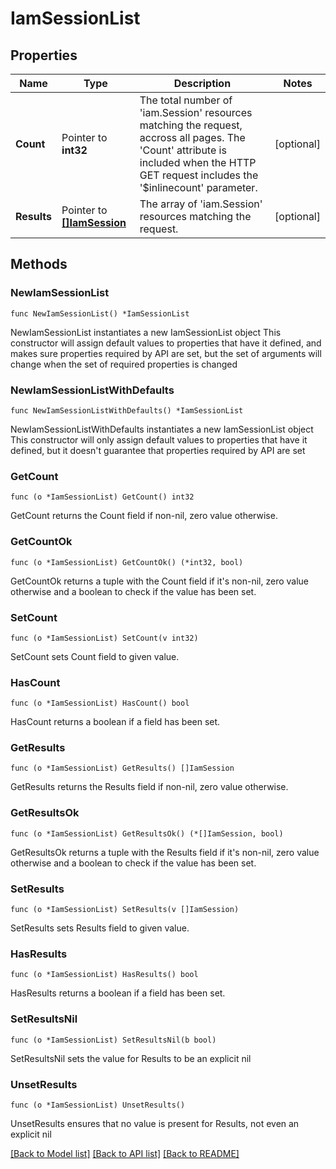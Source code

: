 # IamSessionList

## Properties

Name | Type | Description | Notes
------------ | ------------- | ------------- | -------------
**Count** | Pointer to **int32** | The total number of &#39;iam.Session&#39; resources matching the request, accross all pages. The &#39;Count&#39; attribute is included when the HTTP GET request includes the &#39;$inlinecount&#39; parameter. | [optional] 
**Results** | Pointer to [**[]IamSession**](IamSession.md) | The array of &#39;iam.Session&#39; resources matching the request. | [optional] 

## Methods

### NewIamSessionList

`func NewIamSessionList() *IamSessionList`

NewIamSessionList instantiates a new IamSessionList object
This constructor will assign default values to properties that have it defined,
and makes sure properties required by API are set, but the set of arguments
will change when the set of required properties is changed

### NewIamSessionListWithDefaults

`func NewIamSessionListWithDefaults() *IamSessionList`

NewIamSessionListWithDefaults instantiates a new IamSessionList object
This constructor will only assign default values to properties that have it defined,
but it doesn't guarantee that properties required by API are set

### GetCount

`func (o *IamSessionList) GetCount() int32`

GetCount returns the Count field if non-nil, zero value otherwise.

### GetCountOk

`func (o *IamSessionList) GetCountOk() (*int32, bool)`

GetCountOk returns a tuple with the Count field if it's non-nil, zero value otherwise
and a boolean to check if the value has been set.

### SetCount

`func (o *IamSessionList) SetCount(v int32)`

SetCount sets Count field to given value.

### HasCount

`func (o *IamSessionList) HasCount() bool`

HasCount returns a boolean if a field has been set.

### GetResults

`func (o *IamSessionList) GetResults() []IamSession`

GetResults returns the Results field if non-nil, zero value otherwise.

### GetResultsOk

`func (o *IamSessionList) GetResultsOk() (*[]IamSession, bool)`

GetResultsOk returns a tuple with the Results field if it's non-nil, zero value otherwise
and a boolean to check if the value has been set.

### SetResults

`func (o *IamSessionList) SetResults(v []IamSession)`

SetResults sets Results field to given value.

### HasResults

`func (o *IamSessionList) HasResults() bool`

HasResults returns a boolean if a field has been set.

### SetResultsNil

`func (o *IamSessionList) SetResultsNil(b bool)`

 SetResultsNil sets the value for Results to be an explicit nil

### UnsetResults
`func (o *IamSessionList) UnsetResults()`

UnsetResults ensures that no value is present for Results, not even an explicit nil

[[Back to Model list]](../README.md#documentation-for-models) [[Back to API list]](../README.md#documentation-for-api-endpoints) [[Back to README]](../README.md)



